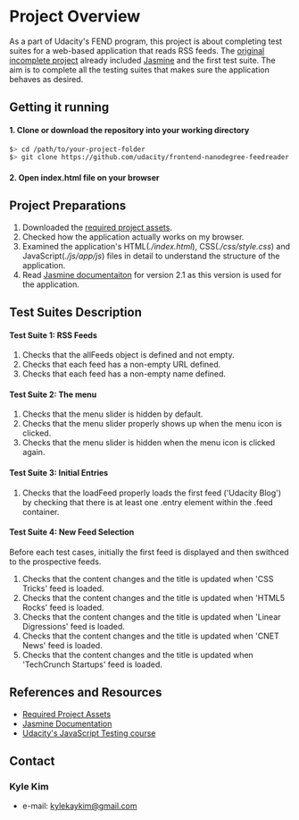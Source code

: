 # Project Overview

As a part of Udacity's FEND program, this project is about completing test suites for a web-based application that reads RSS feeds. The [original incomplete project](https://github.com/udacity/frontend-nanodegree-feedreader) already included [Jasmine](http://jasmine.github.io/) and the first test suite. The aim is to complete all the testing suites that makes sure the application behaves as desired.

## Getting it running
#### 1. Clone or download the repository into your working directory
  ```bash
  $> cd /path/to/your-project-folder
  $> git clone https://github.com/udacity/frontend-nanodegree-feedreader.git
  ```

#### 2. Open index.html file on your browser

## Project Preparations
1. Downloaded the [required project assets](http://github.com/udacity/frontend-nanodegree-feedreader).
2. Checked how the application actually works on my browser.
3. Examined the application's HTML(*./index.html*), CSS(*./css/style.css*) and JavaScript(*./js/app/js*) files in detail to understand the structure of the application.
4. Read [Jasmine documentaiton](http://jasmine.github.io/2.1/introduction.html) for version 2.1 as this version is used for the application.

## Test Suites Description
#### Test Suite 1: RSS Feeds
1. Checks that the allFeeds object is defined and not empty.
2. Checks that each feed has a non-empty URL defined.
3. Checks that each feed has a non-empty name defined.

#### Test Suite 2: The menu
1. Checks that the menu slider is hidden by default.
2. Checks that the menu slider properly shows up when the menu icon is clicked.
3. Checks that the menu slider is hidden when the menu icon is clicked again.

#### Test Suite 3: Initial Entries
1. Checks that the loadFeed properly loads the first feed ('Udacity Blog') by checking that there is at least one .entry element within the .feed container.

#### Test Suite 4: New Feed Selection
Before each test cases, initially the first feed is displayed and then swithced to the prospective feeds.
1. Checks that the content changes and the title is updated when 'CSS Tricks' feed is loaded.
2. Checks that the content changes and the title is updated when 'HTML5 Rocks' feed is loaded.
3. Checks that the content changes and the title is updated when 'Linear Digressions' feed is loaded.
4. Checks that the content changes and the title is updated when 'CNET News' feed is loaded.
5. Checks that the content changes and the title is updated when 'TechCrunch Startups' feed is loaded.

## References and Resources
*  [Required Project Assets](https://github.com/udacity/frontend-nanodegree-feedreader)
*  [Jasmine Documentation](http://jasmine.github.io/2.1/introduction.html)
*  [Udacity's JavaScript Testing course](https://www.udacity.com/course/javascript-testing--ud549)

## Contact
### Kyle Kim
* e-mail: kylekaykim@gmail.com